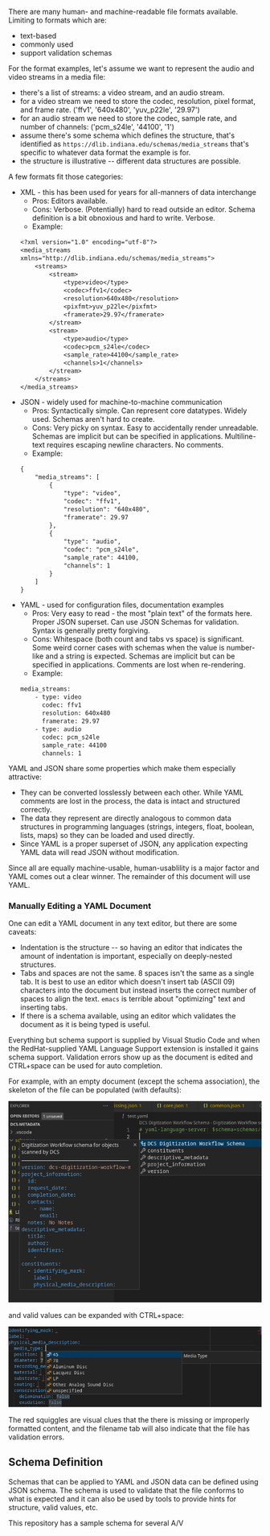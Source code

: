 There are many human- and machine-readable file formats available.  Limiting to
formats which are:
* text-based
* commonly used
* support validation schemas

For the format examples, let's assume we want to represent the audio and 
video streams in a media file:
* there's a list of streams:  a video stream, and an audio stream.
* for a video stream we need to store the codec, resolution, pixel format, and 
  frame rate.  ('ffv1', '640x480', 'yuv_p22le', '29.97')
* for an audio stream we need to store the codec, sample rate, and number of
  channels:  ('pcm_s24le', '44100', '1')
* assume there's some schema which defines the structure, that's identified
  as `https://dlib.indiana.edu/schemas/media_streams` that's specific to 
  whatever data format the example is for.  
* the structure is illustrative -- different data structures are possible.

A few formats fit those categories:
* XML - this has been used for years for all-manners of data interchange
    * Pros: Editors available.
    * Cons: Verbose.  (Potentially) hard to read outside an editor.  Schema
      definition is a bit obnoxious and hard to write.  Verbose.
    * Example: 
    ```
    <?xml version="1.0" encoding="utf-8"?>
    <media_streams xmlns="http://dlib.indiana.edu/schemas/media_streams">
        <streams>
            <stream>
                <type>video</type>
                <codec>ffv1</codec>
                <resolution>640x480</resolution>
                <pixfmt>yuv_p22le</pixfmt>
                <framerate>29.97</framerate>
            </stream>
            <stream>
                <type>audio</type>
                <codec>pcm_s24le</codec>
                <sample_rate>44100</sample_rate>
                <channels>1</channels>
            </stream>
        </streams>
    </media_streams>
    ```
* JSON - widely used for machine-to-machine communication
    * Pros:  Syntactically simple. Can represent core datatypes.  Widely used.
      Schemas aren't hard to create.
    * Cons:  Very picky on syntax.  Easy to accidentally render unreadable.
      Schemas are implicit but can be specified in applications.  Multiline-text requires escaping newline characters.  No comments.      
    * Example:
    ```
    {
        "media_streams": [
            {
                "type": "video",
                "codec": "ffv1",
                "resolution": "640x480",
                "framerate": 29.97
            },
            {
                "type": "audio",
                "codec": "pcm_s24le",
                "sample_rate": 44100,
                "channels": 1
            }
        ]
    }
    ```
* YAML - used for configuration files, documentation examples
    * Pros: Very easy to read - the most "plain text" of the formats here.  
      Proper JSON superset.  Can use JSON Schemas for validation. Syntax is
      generally pretty forgiving. 
    * Cons: Whitespace (both count and tabs vs space) is significant.  Some
      weird corner cases with schemas when the value is number-like and a 
      string is expected.  Schemas are implicit but can be specified in 
      applications.  Comments are lost when re-rendering.
    * Example:
    ```
    media_streams:
        - type: video
          codec: ffv1
          resolution: 640x480
          framerate: 29.97
        - type: audio
          codec: pcm_s24le
          sample_rate: 44100
          channels: 1
    ```

YAML and JSON share some properties which make them especially attractive:
* They can be converted losslessly between each other.  While YAML comments
  are lost in the process, the data is intact and structured correctly.
* The data they represent are directly analogous to common data structures
  in programming languages (strings, integers, float, boolean, lists, 
  maps) so they can be loaded and used directly.
* Since YAML is a proper superset of JSON, any application expecting YAML
  data will read JSON without modification.

Since all are equally machine-usable, human-usablility is a major factor and
YAML comes out a clear winner. The remainder of this document will use YAML.

### Manually Editing a YAML Document

One can edit a YAML document in any text editor, but there are some caveats:
* Indentation is the structure -- so having an editor that indicates the amount
  of indentation is important, especially on deeply-nested structures.
* Tabs and spaces are not the same.  8 spaces isn't the same as a single tab.
  It is best to use an editor which doesn't insert tab (ASCII 09) characters
  into the document but instead inserts the correct number of spaces to align
  the text.  `emacs` is terrible about "optimizing" text and inserting tabs.
* If there is a schema available, using an editor which validates the document
  as it is being typed is useful.  

Everything but schema support is supplied by Visual Studio Code and when the
RedHat-supplied YAML Language Support extension is installed it gains
schema support.  Validation errors show up as the document is edited and 
CTRL+space can be used for auto completion.

For example, with an empty document (except the schema association), the
skeleton of the file can be populated (with defaults):

![image](schema_autocomplete.png)

and valid values can be expanded with CTRL+space:

![image](valid_values.png)

The red squiggles are visual clues that the there is missing or improperly
formatted content, and the filename tab will also indicate that the file has
validation errors.


## Schema Definition

Schemas that can be applied to YAML and JSON data can be defined using JSON
schema.  The schema is used to validate that the file conforms to what is 
expected and it can also be used by tools to provide hints for structure,
valid values, etc.

This repository has a sample schema for several A/V

